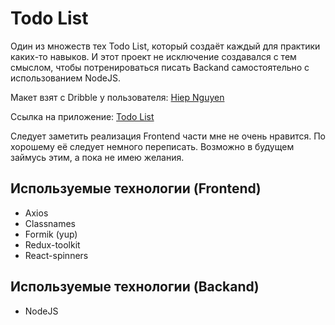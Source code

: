 # Todo List

Один из множеств тех Todo List, который создаёт каждый для практики каких-то навыков. И этот проект не исключение создавался с тем смыслом, чтобы потренироваться писать Backand самостоятельно с использованием NodeJS.

Макет взят с Dribble у пользователя: [Hiep Nguyen](https://dribbble.com/hiepnt88)

Ссылка на приложение: [Todo List](https://elaborate-lolly-b69065.netlify.app/login)

Следует заметить реализация Frontend части мне не очень нравится. По хорошему её следует немного переписать. Возможно в будущем займусь этим, а пока не имею желания.

## Используемые технологии (Frontend)

- Axios
- Classnames
- Formik (yup)
- Redux-toolkit
- React-spinners

## Используемые технологии (Backand)

- NodeJS
